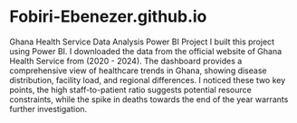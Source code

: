 # Fobiri-Ebenezer.github.io
Ghana Health Service Data Analysis
Power BI Project
 I built this project using Power BI. I downloaded the data from the official website of Ghana Health Service from (2020 - 2024). The dashboard provides a comprehensive view of healthcare trends in Ghana, showing disease distribution, facility load, and regional differences. I noticed these two key points, the high staff-to-patient ratio suggests potential resource constraints, while the spike in deaths towards the end of the year warrants further investigation. 
